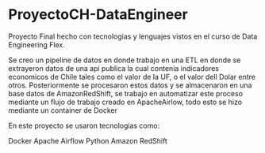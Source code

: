 # ProyectoCH-DataEngineer
Proyecto Final hecho con tecnologias y lenguajes vistos en el curso de Data Engineering Flex.

Se creo un pipeline de datos en donde  trabajo en una ETL en donde se extrayeron datos de una api publica la cual contenia indicadores economicos de Chile tales como el valor de la UF, o el valor dell Dolar entre otros.
Posteriormente se procesaron estos datos y se almacenaron en una base datos de AmazonRedShift, se trabajo en automatizar este proceso mediante un flujo de trabajo creado en ApacheAirlow, todo esto se hizo mediante un container
de Docker

En este proyecto se usaron tecnologias como: 

Docker
Apache Airflow 
Python
Amazon RedShift
